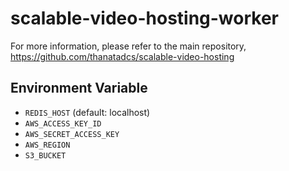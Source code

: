 # scalable-video-hosting-worker
For more information, please refer to the main repository, https://github.com/thanatadcs/scalable-video-hosting
## Environment Variable
- `REDIS_HOST` (default: localhost)
- `AWS_ACCESS_KEY_ID`
- `AWS_SECRET_ACCESS_KEY`
- `AWS_REGION`
- `S3_BUCKET` 
